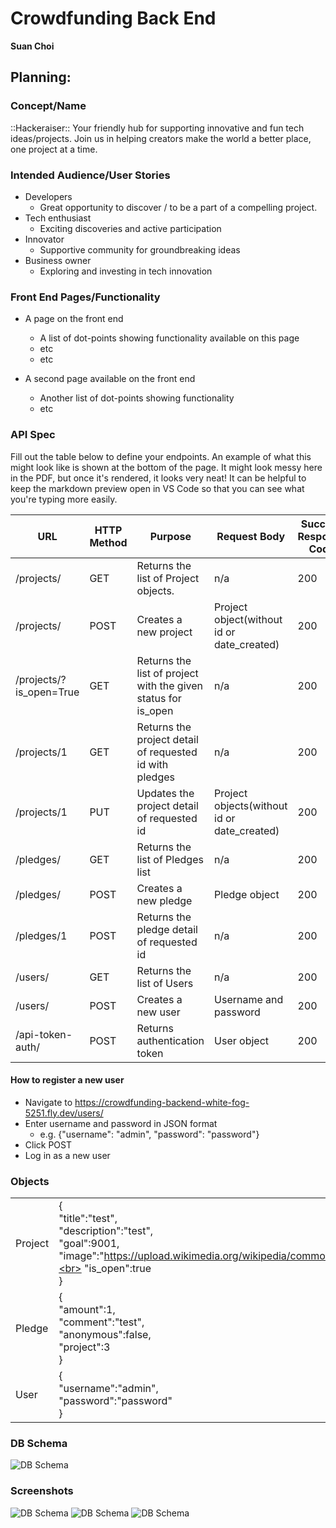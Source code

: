 # Crowdfunding Back End

**Suan Choi**

## Planning:

### Concept/Name
::Hackeraiser::
Your friendly hub for supporting innovative and fun tech ideas/projects. Join us in helping creators make the world a better place, one project at a time.

### Intended Audience/User Stories
- Developers
  - Great opportunity to discover / to be a part of a compelling project.
- Tech enthusiast
  - Exciting discoveries and active participation
- Innovator
  - Supportive community for groundbreaking ideas
- Business owner
  - Exploring and investing in tech innovation

### Front End Pages/Functionality

- A page on the front end
  - A list of dot-points showing functionality available on this page
  - etc
  - etc

- A second page available on the front end
  - Another list of dot-points showing functionality
  - etc

### API Spec

Fill out the table below to define your endpoints. An example of what this might look like is shown at the bottom of the page. It might look messy here in the PDF, but once it's rendered, it looks very neat! It can be helpful to keep the markdown preview open in VS Code so that you can see what you're typing more easily.

| URL | HTTP Method | Purpose | Request Body | Success Response Code | Authentication/Authorisation |
| --- | ------ | ----------------------- | ------------ | ------- | ---------- |
| /projects/ |  GET  | Returns the list of Project objects. | n/a | 200 | Not Required |
| /projects/ | POST | Creates a new project | Project object(without id or date_created) | 200 | Login Required |
| /projects/?is_open=True | GET | Returns the list of project with the given status for is_open | n/a | 200 | Not Required |
| /projects/1     | GET | Returns the project detail of requested id with pledges | n/a | 200 | Not Required  |
| /projects/1     | PUT | Updates the project detail of requested id | Project objects(without id or date_created) | 200 | Login Required  |
| /pledges/    | GET | Returns the list of Pledges list | n/a | 200  | Not Required |
| /pledges/    | POST | Creates a new pledge | Pledge object | 200  | Login Required |
| /pledges/1    | POST | Returns the pledge detail of requested id | n/a | 200  | Login Required |
| /users/    | GET | Returns the list of Users | n/a | 200  | Login Required - only super user is permitted to view |
| /users/    | POST | Creates a new user | Username and password | 200  | Not Required |
| /api-token-auth/    | POST | Returns authentication token | User object | 200  |  |


#### How to register a new user

- Navigate to https://crowdfunding-backend-white-fog-5251.fly.dev/users/
- Enter username and password in JSON format
  - e.g. {"username": "admin", "password": "password"}
- Click POST
- Log in as a new user 

### Objects

|    |  |
|-------------|-------------|
| Project | { <br> "title":"test",<br> "description":"test", <br>"goal":9001,<br> "image":"https://upload.wikimedia.org/wikipedia/commons/b/bd/Test.svg",<br> "is_open":true <br>} |
| Pledge  | {<br>  "amount":1,<br>  "comment":"test",<br>  "anonymous":false,<br>  "project":3 <br>} |
| User | {<br>"username":"admin",<br>"password":"password"<br>}

### DB Schema

![DB Schema](./crowdfunding/staticfiles/public/img/db-schema.png)

### Screenshots

![DB Schema](./crowdfunding/staticfiles/public/img/get-userlist.png)
![DB Schema](./crowdfunding/staticfiles/public/img/post-user.png)
![DB Schema](./crowdfunding/staticfiles/public/img/post-project-fail.png)